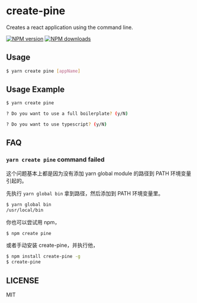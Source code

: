 # create-pine

Creates a react application using the command line.

[![NPM version](https://img.shields.io/npm/v/create-pine.svg?style=flat)](https://npmjs.org/package/create-pine)
[![NPM downloads](http://img.shields.io/npm/dm/create-pine.svg?style=flat)](https://npmjs.org/package/create-pine)

## Usage

```bash
$ yarn create pine [appName]
```

## Usage Example

```bash
$ yarn create pine

? Do you want to use a full boilerplate? (y/N)

? Do you want to use typescript? (y/N)
```

## FAQ

### `yarn create pine` command failed

这个问题基本上都是因为没有添加 yarn global module 的路径到 PATH 环境变量引起的。

先执行 `yarn global bin` 拿到路径，然后添加到 PATH 环境变量里。

```bash
$ yarn global bin
/usr/local/bin
```

你也可以尝试用 npm，

```bash
$ npm create pine
```

或者手动安装 create-pine，并执行他，

```bash
$ npm install create-pine -g
$ create-pine
```

## LICENSE

MIT
